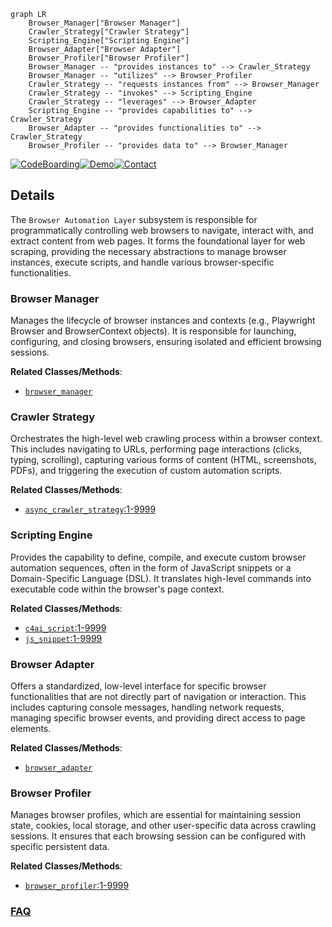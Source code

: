 ```mermaid
graph LR
    Browser_Manager["Browser Manager"]
    Crawler_Strategy["Crawler Strategy"]
    Scripting_Engine["Scripting Engine"]
    Browser_Adapter["Browser Adapter"]
    Browser_Profiler["Browser Profiler"]
    Browser_Manager -- "provides instances to" --> Crawler_Strategy
    Browser_Manager -- "utilizes" --> Browser_Profiler
    Crawler_Strategy -- "requests instances from" --> Browser_Manager
    Crawler_Strategy -- "invokes" --> Scripting_Engine
    Crawler_Strategy -- "leverages" --> Browser_Adapter
    Scripting_Engine -- "provides capabilities to" --> Crawler_Strategy
    Browser_Adapter -- "provides functionalities to" --> Crawler_Strategy
    Browser_Profiler -- "provides data to" --> Browser_Manager
```

[![CodeBoarding](https://img.shields.io/badge/Generated%20by-CodeBoarding-9cf?style=flat-square)](https://github.com/CodeBoarding/GeneratedOnBoardings)[![Demo](https://img.shields.io/badge/Try%20our-Demo-blue?style=flat-square)](https://www.codeboarding.org/demo)[![Contact](https://img.shields.io/badge/Contact%20us%20-%20contact@codeboarding.org-lightgrey?style=flat-square)](mailto:contact@codeboarding.org)

## Details

The `Browser Automation Layer` subsystem is responsible for programmatically controlling web browsers to navigate, interact with, and extract content from web pages. It forms the foundational layer for web scraping, providing the necessary abstractions to manage browser instances, execute scripts, and handle various browser-specific functionalities.

### Browser Manager
Manages the lifecycle of browser instances and contexts (e.g., Playwright Browser and BrowserContext objects). It is responsible for launching, configuring, and closing browsers, ensuring isolated and efficient browsing sessions.


**Related Classes/Methods**:

- <a href="https://github.com/unclecode/crawl4ai/blob/main/crawl4ai/async_crawler_strategy.py" target="_blank" rel="noopener noreferrer">`browser_manager`</a>


### Crawler Strategy
Orchestrates the high-level web crawling process within a browser context. This includes navigating to URLs, performing page interactions (clicks, typing, scrolling), capturing various forms of content (HTML, screenshots, PDFs), and triggering the execution of custom automation scripts.


**Related Classes/Methods**:

- <a href="https://github.com/unclecode/crawl4ai/blob/main/crawl4ai/async_crawler_strategy.py#L1-L9999" target="_blank" rel="noopener noreferrer">`async_crawler_strategy`:1-9999</a>


### Scripting Engine
Provides the capability to define, compile, and execute custom browser automation sequences, often in the form of JavaScript snippets or a Domain-Specific Language (DSL). It translates high-level commands into executable code within the browser's page context.


**Related Classes/Methods**:

- <a href="https://github.com/unclecode/crawl4ai/blob/main/crawl4ai/script/c4ai_script.py#L1-L9999" target="_blank" rel="noopener noreferrer">`c4ai_script`:1-9999</a>
- <a href="https://github.com/unclecode/crawl4ai/blob/main/crawl4ai/js_snippet/#L1-L9999" target="_blank" rel="noopener noreferrer">`js_snippet`:1-9999</a>


### Browser Adapter
Offers a standardized, low-level interface for specific browser functionalities that are not directly part of navigation or interaction. This includes capturing console messages, handling network requests, managing specific browser events, and providing direct access to page elements.


**Related Classes/Methods**:

- <a href="https://github.com/unclecode/crawl4ai/blob/main/crawl4ai/async_crawler_strategy.py" target="_blank" rel="noopener noreferrer">`browser_adapter`</a>


### Browser Profiler
Manages browser profiles, which are essential for maintaining session state, cookies, local storage, and other user-specific data across crawling sessions. It ensures that each browsing session can be configured with specific persistent data.


**Related Classes/Methods**:

- <a href="https://github.com/unclecode/crawl4ai/blob/main/crawl4ai/browser_profiler.py#L1-L9999" target="_blank" rel="noopener noreferrer">`browser_profiler`:1-9999</a>




### [FAQ](https://github.com/CodeBoarding/GeneratedOnBoardings/tree/main?tab=readme-ov-file#faq)